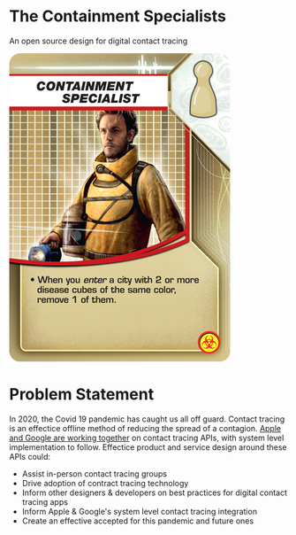 # The Containment Specialists
An open source design for digital contact tracing

![Pandemic Role Card of Containment Specialist](img/pic1547116.png)


# Problem Statement
In 2020, the Covid 19 pandemic has caught us all off guard. Contact tracing is an effectice offline method of reducing the spread of a contagion. [Apple and Google are working together](https://www.theverge.com/interface/2020/4/11/21216652/apple-google-contact-tracing-covid-19-coronavirus-api-public-health-app-challenges) on contact tracing APIs, with system level implementation to follow. Effectice product and service design around these APIs could:

- Assist in-person contact tracing groups
- Drive adoption of contract tracing technology
- Inform other designers & developers on best practices for digital contact tracing apps
- Inform Apple & Google's system level contact tracing integration
- Create an effective accepted for this pandemic and future ones

